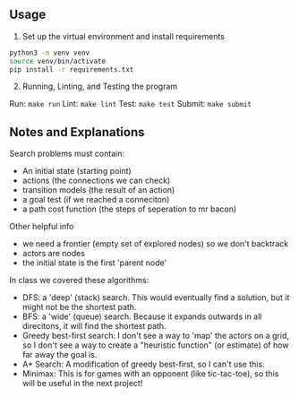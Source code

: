 ## Usage
1. Set up the virtual environment and install requirements

```bash
python3 -m venv venv
source venv/bin/activate
pip install -r requirements.txt
```

2. Running, Linting, and Testing the program

Run: `make run`
Lint: `make lint`
Test: `make test`
Submit: `make submit`

## Notes and Explanations
Search problems must contain:
  - An initial state (starting point)
  - actions (the connections we can check)
  - transition models (the result of an action)
  - a goal test (if we reached a conneciton)
  - a path cost function (the steps of seperation to mr bacon)

Other helpful info
  - we need a frontier (empty set of explored nodes) so we don't backtrack
  - actors are nodes
  - the initial state is the first 'parent node'

In class we covered these algorithms:
  - DFS: a 'deep' (stack) search. This would eventually find a solution, but it might not be the shortest path.
  - BFS: a 'wide' (queue) search. Because it expands outwards in all direcitons, it will find the shortest path.
  - Greedy best-first search: I don't see a way to 'map' the actors on a grid, so I don't see a way to create a "heuristic function" (or estimate) of how far away the goal is.
  - A* Search: A modification of greedy best-first, so I can't use this.
  - Minimax: This is for games with an opponent (like tic-tac-toe), so this will be useful in the next project!

